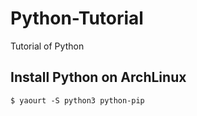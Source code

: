 # Python-Tutorial
Tutorial of Python

## Install Python on ArchLinux
```
$ yaourt -S python3 python-pip
```

